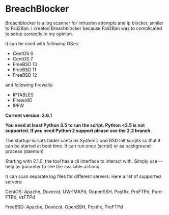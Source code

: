 # BreachBlocker
Breachblocker is a log scanner for intrusion attempts and ip blocker, similar to Fail2Ban. I created Breachblocker because 
Fail2Ban was to complicated to setup correctly in my opinion.

It can be used with following OSes:
* CentOS 6
* CentOS 7
* FreeBSD 10
* FreeBSD 11
* FreeBSD 12

and following firewalls:

* IPTABLES
* FirewallD
* IPFW

**Current version: 2.6.1**

**You need at least Python 3.5 to run the script. Python <3.5 is not supported. If you need Python 2 support please use the 2.2 branch.**

The startup-scripts folder contains SystemD and BSD Init scripts so that it can be started at boot time. It can 
run once (script) or as background-process (daemon)

Starting with 2.1.0, the tool has a cli interface to interact with. Simply use --help as paramter to see the available actions.

It can scan separate log files for different servers. Here a list of supported servers:

CentOS:
    Apache, Dovecot, UW-IMAPd, OopenSSH, Postfix, ProFTPd, Pure-FTPd, vsFTPd

FreeBSD:
    Apache, Dovecot, OpenSSH, Postfix, ProFTPd
